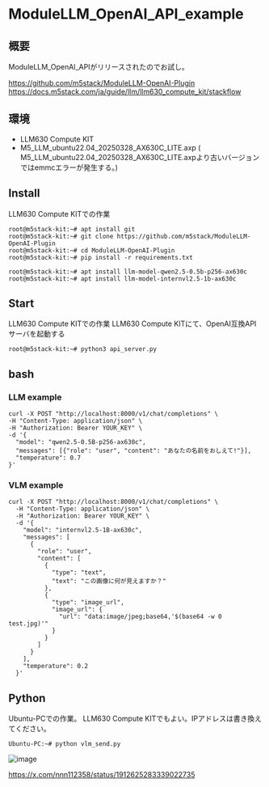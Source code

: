 # ModuleLLM_OpenAI_API_example

## 概要

ModuleLLM_OpenAI_APIがリリースされたのでお試し。<br>

https://github.com/m5stack/ModuleLLM-OpenAI-Plugin<br>
https://docs.m5stack.com/ja/guide/llm/llm630_compute_kit/stackflow<br>

## 環境

 - LLM630 Compute KIT
 - M5_LLM_ubuntu22.04_20250328_AX630C_LITE.axp
( M5_LLM_ubuntu22.04_20250328_AX630C_LITE.axpより古いバージョンではemmcエラーが発生する。)





## Install

 LLM630 Compute KITでの作業
```
root@m5stack-kit:~# apt install git 
root@m5stack-kit:~# git clone https://github.com/m5stack/ModuleLLM-OpenAI-Plugin
root@m5stack-kit:~# cd ModuleLLM-OpenAI-Plugin
root@m5stack-kit:~# pip install -r requirements.txt 
```

```
root@m5stack-kit:~# apt install llm-model-qwen2.5-0.5b-p256-ax630c
root@m5stack-kit:~# apt install llm-model-internvl2.5-1b-ax630c
```



## Start
 LLM630 Compute KITでの作業
 LLM630 Compute KITにて、OpenAI互換APIサーバを起動する
```
root@m5stack-kit:~# python3 api_server.py 
```

## bash
### LLM example

```
curl -X POST "http://localhost:8000/v1/chat/completions" \
-H "Content-Type: application/json" \
-H "Authorization: Bearer YOUR_KEY" \
-d '{
  "model": "qwen2.5-0.5B-p256-ax630c",
  "messages": [{"role": "user", "content": "あなたの名前をおしえて!"}],
  "temperature": 0.7
}'
```


### VLM example
```
curl -X POST "http://localhost:8000/v1/chat/completions" \
  -H "Content-Type: application/json" \
  -H "Authorization: Bearer YOUR_KEY" \
  -d '{
    "model": "internvl2.5-1B-ax630c",
    "messages": [
      {
        "role": "user",
        "content": [
          {
            "type": "text",
            "text": "この画像に何が見えますか？"
          },
          {
            "type": "image_url",
            "image_url": {
              "url": "data:image/jpeg;base64,'$(base64 -w 0 test.jpg)'"
            }
          }
        ]
      }
    ],
    "temperature": 0.2
  }'
```

## Python

Ubuntu-PCでの作業。 LLM630 Compute KITでもよい。IPアドレスは書き換えてください。
```
Ubuntu-PC:~# python vlm_send.py
```

![image](https://github.com/user-attachments/assets/cbe15164-94d4-4c54-b8c6-0f897712f6ec)

https://x.com/nnn112358/status/1912625283339022735
